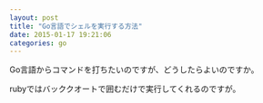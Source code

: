 ```yaml
---
layout: post
title: "Go言語でシェルを実行する方法"
date: 2015-01-17 19:21:06
categories: go
---
```

<p>Go言語からコマンドを打ちたいのですが、どうしたらよいのですか。</p>

<p>rubyではバッククオートで囲むだけで実行してくれるのですが。</p>

